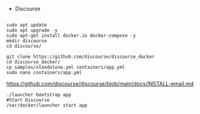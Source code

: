 * Discourse

```

sudo apt update 
sudo apt upgrade -y
sudo apt-get install docker.io docker-compose -y
mkdir discourse
cd discourse/

git clone https://github.com/discourse/discourse_docker
cd discourse_docker/
cp samples/standalone.yml containers/app.yml
sudo nano containers/app.yml
```

https://github.com/discourse/discourse/blob/main/docs/INSTALL-email.md

```
./launcher bootstrap app
#Start Discourse
/var/docker/launcher start app
```

